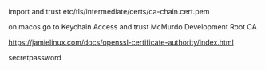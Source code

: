 import and trust 
etc/tls/intermediate/certs/ca-chain.cert.pem

on macos go to Keychain Access and trust McMurdo Development Root CA


https://jamielinux.com/docs/openssl-certificate-authority/index.html

secretpassword
